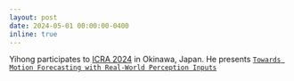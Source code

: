 ```yaml
---
layout: post
date: 2024-05-01 00:00:00-0400
inline: true
---
```


Yihong participates to <a href="https://2024.ieee-icra.org/" target="_blank">ICRA 2024</a> in Okinawa, Japan. He presents <a href="https://arxiv.org/abs/2306.09281" target="_blank">`Towards Motion Forecasting with Real-World Perception Inputs`</a>
